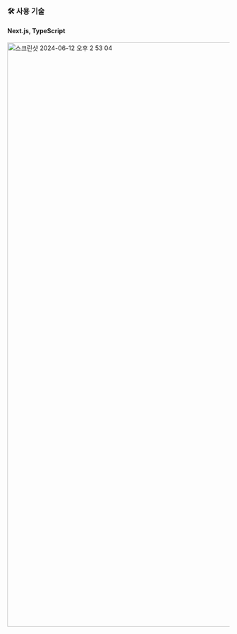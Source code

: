 ### 🛠️ 사용 기술
#### Next.js, TypeScript

<img width="1324" alt="스크린샷 2024-06-12 오후 2 53 04" src="https://github.com/aquaman122/instagram-clone/assets/89385423/0d456ad3-2037-42f7-b107-ebaaceffc686">
